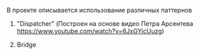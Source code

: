 
В проекте описывается использование различных паттернов
 
1) "Dispatcher"
(Построен на основе видео Петра Арсентева 
https://www.youtube.com/watch?v=6JxGYicUuzg)

2) Bridge
